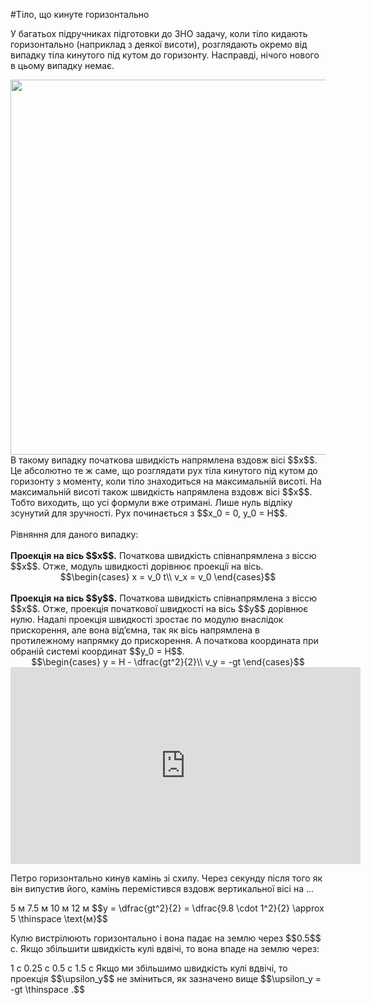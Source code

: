 #Тiло, що кинуте горизонтально

У багатьох пiдручниках пiдготовки до ЗНО задачу, коли тiло кидають горизонтально (наприклад з деякої висоти), розглядають окремо вiд випадку тiла кинутого пiд кутом до горизонту. Насправдi, нiчого нового в цьому випадку немає.

<img class="image" width="600"  src="https://rawgit.com/chudaol/ed-era-book-physics/master/images/chapter_3/7.png" />

<div class="p3">В такому випадку початкова швидкiсть напрямлена вздовж вiсi $$x$$. Це абсолютно те ж саме, що розглядати рух тiла кинутого пiд кутом до горизонту з моменту, коли тiло знаходиться на максимальнiй висотi. На максимальнiй висотi також швидкiсть напрямлена вздовж вiсi $$x$$. Тобто виходить, що усi формули вже отриманi. Лише нуль вiдлiку зсунутий для зручностi. Рух починається з $$x_0 = 0, y_0 = H$$.</div>
<br>
Рiвняння для даного випадку:
<br>
<br>
<div class="space"><b>Проекцiя на вiсь $$x$$.</b> Початкова швидкiсть спiвнапрямлена з вiссю $$x$$. Отже, модуль швидкостi дорiвнює проекцiї на вiсь.</div>

<div align="center">$$\begin{cases}
x = v_0 t\\
v_x = v_0
\end{cases}$$</div>
<br>
<div class="space"><b>Проекцiя на вiсь $$y$$.</b> Початкова швидкiсть спiвнапрямлена з вiссю $$x$$. Отже, проекцiя початкової швидкостi на вiсь $$y$$ дорiвнює нулю. Надалi проекцiя швидкостi зростає по модулю внаслiдок прискорення, але вона вiд’ємна, так як вiсь напрямлена в протилежному напрямку до прискорення. А початкова координата при обранiй системi координат $$y_0 = H$$.</div>

<div class="space"><div align="center">$$\begin{cases}
y = H - \dfrac{gt^2}{2}\\
v_y = -gt
\end{cases}$$</div></div>

<div class="space"><div class="fluidMedia">
<iframe width="560" height="315" src="https://www.youtube.com/embed/soTUgFuBOtg" frameborder="0" allowfullscreen></iframe>
</div></div>

<quiz correctLabel="correct!" incorrectLabel="incorrect!" checkLabel="check ansert">
<question>
<p>Петро горизонтально кинув камінь зі схилу. Через секунду після того як він випустив його, камінь перемістився вздовж вертикальної вісі на ...</p>
<answer correct>5 м</answer>
<answer>7.5 м</answer>
<answer>10 м</answer>
<answer>12 м</answer>
<explanation>
$$y = \dfrac{gt^2}{2} = \dfrac{9.8 \cdot 1^2}{2} \approx 5 \thinspace \text{м}$$
</explanation>
</question>
</quiz>

<quiz correctLabel="correct!" incorrectLabel="incorrect!" checkLabel="check ansert">
<question>
<p>Кулю вистрілюють горизонтально і вона падає на землю через $$0.5$$ с. Якщо збільшити швидкість кулі вдвічі, то вона впаде на землю через:</p>
<answer>1 с</answer>
<answer>0.25 с</answer>
<answer correct>0.5 с</answer>
<answer>1.5 с</answer>
<explanation>
Якщо ми збільшимо швидкість кулі вдвічі, то проекція $$\upsilon_y$$ не зміниться, як зазначено вище $$\upsilon_y = -gt \thinspace .$$
</explanation>
</question>
</quiz>